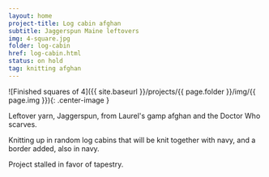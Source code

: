 ```yaml
---
layout: home
project-title: Log cabin afghan
subtitle: Jaggerspun Maine leftovers
img: 4-square.jpg
folder: log-cabin
href: log-cabin.html
status: on hold
tag: knitting afghan
---
```


![Finished squares of 4]({{ site.baseurl }}/projects/{{ page.folder }}/img/{{ page.img }}){: .center-image }

Leftover yarn, Jaggerspun, from Laurel's gamp afghan and the Doctor Who scarves.

Knitting up in random log cabins that will be knit together with navy, and a border added, also in navy.

Project stalled in favor of tapestry.